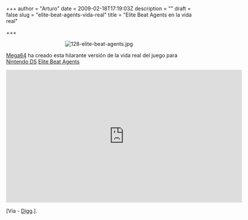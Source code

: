 +++
author = "Arturo"
date = 2009-02-18T17:19:03Z
description = ""
draft = false
slug = "elite-beat-agents-vida-real"
title = "Elite Beat Agents en la vida real"

+++

 <p align="center"><img src="http://geeksan.com/wp-content/uploads/import/128-elite-beat-agents.jpg" alt="128-elite-beat-agents.jpg" /></p>

<p><a href="http://geek.cl/wp-content/uploads/2009/02/mega64.com">Mega64</a> ha creado esta hilarante versión de la vida real del juego para <a href="http://geek.cl/wp-content/uploads/2009/02/Nintendo_DS">Nintendo DS</a> <a href="http://geek.cl/wp-content/uploads/2009/02/Elite_Beat_Agents">Elite Beat Agents</a></p> 

<iframe width="640" height="360" src="http://geek.cl/wp-content/uploads/2009/02/UXZGzhsS-5I" frameborder="0" allowfullscreen></iframe>

<p>[Vía - <a href="http://digg.com/nintendo/Mega64_Elite_Beat_Agents_in_real_life">Digg</a>.].</p>